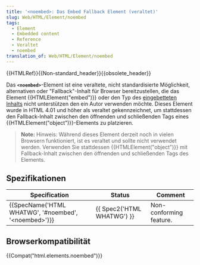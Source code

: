 ```yaml
---
title: '<noembed>: Das Embed Fallback Element (veraltet)'
slug: Web/HTML/Element/noembed
tags:
  - Element
  - Embedded content
  - Reference
  - Veraltet
  - noembed
translation_of: Web/HTML/Element/noembed
---
```

{{HTMLRef}}{{Non-standard_header}}{{obsolete_header}}

Das **`<noembed>`**-Element ist eine veraltete, nicht standardisierte Möglichkeit, alternativen oder "Fallback"-Inhalt für Browser bereitzustellen, die das Element {{HTMLElement("embed")}} oder den Typ des [eingebetteten Inhalts](/de/docs/Web/Guide/HTML/Content_categories#Embedded_content) nicht unterstützen den ein Autor verwenden möchte. Dieses Element wurde in HTML 4.01 und höher als veraltet gekennzeichnet, um stattdessen den Fallback-Inhalt zwischen den öffnenden und schließenden Tags eines {{HTMLElement("object")}}-Elements zu platzieren.

> **Note:** Hinweis: Während dieses Element derzeit noch in vielen Browsern funktioniert, ist es veraltet und sollte nicht verwendet werden. Verwenden Sie stattdessen {{HTMLElement("object")}} mit Fallback-Inhalt zwischen den öffnenden und schließenden Tags des Elements.

## Spezifikationen

| Specification                                                                | Status                               | Comment                 |
| ---------------------------------------------------------------------------- | ------------------------------------ | ----------------------- |
| {{SpecName('HTML WHATWG', '#noembed', '&lt;noembed&gt;')}} | {{ Spec2('HTML WHATWG') }} | Non-conforming feature. |

## Browserkompatibilität

{{Compat("html.elements.noembed")}}
